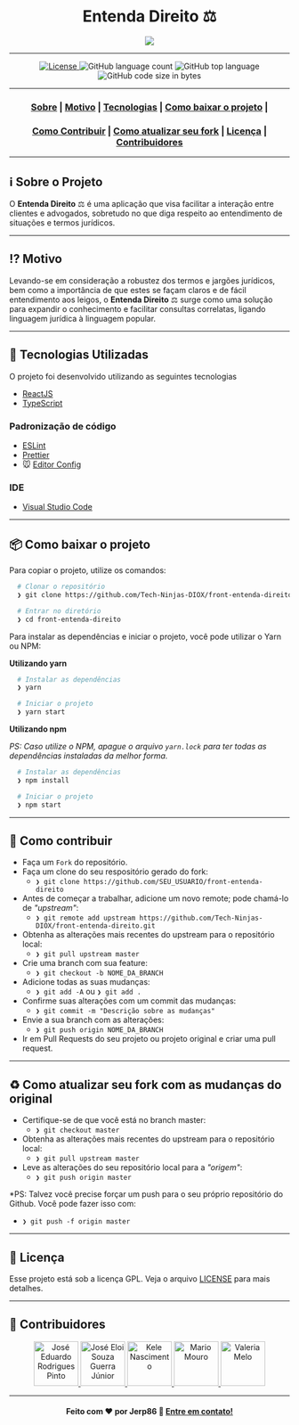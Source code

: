 <h1 align="center">
  Entenda Direito ⚖
</h1>

<p align="center">
  <img src="./tmp/spoiler.gif" >
</p>

---

<p align="center">
  <a href="LICENSE" >
    <img alt="License" src="https://img.shields.io/badge/license-GLP-%23F8952D">
  </a>
  <img alt="GitHub language count" src="https://img.shields.io/github/languages/count/Tech-Ninjas-DIOX/front-entenda-direito">

  <img alt="GitHub top language" src="https://img.shields.io/github/languages/top/Tech-Ninjas-DIOX/front-entenda-direito?logo=typescript">

  <img alt="GitHub code size in bytes" src="https://img.shields.io/github/last-commit/Tech-Ninjas-DIOX/front-entenda-direito">
</p>

---

<h3 align="center">
  <a href="#information_source-sobre-o-projeto">Sobre</a> |
  <a href="#interrobang-motivo">Motivo</a> |
  <a href="#rocket-tecnologias-utilizadas">Tecnologias</a> |
  <a href="#package-como-baixar-o-projeto">Como baixar o projeto</a> |
</h3>
<h3 align="center">
  <a href="#link-como-contribuir">Como Contribuir</a> |
  <a href="#recycle-como-atualizar-seu-fork-com-as-mudanças-do-original">Como atualizar seu fork</a> |
  <a href="#memo-licença">Licença</a> |
  <a href="#busts_in_silhouette-contribuidores">Contribuidores</a>
</h3>

---

## :information_source: Sobre o Projeto

O **Entenda Direito** ⚖ é uma aplicação que visa facilitar a interação entre clientes e advogados, sobretudo no que diga respeito ao entendimento de situações e termos jurídicos.

---

## :interrobang: Motivo

Levando-se em consideração a robustez dos termos e jargões jurídicos, bem como a importância de que estes se façam claros e de fácil entendimento aos leigos, o **Entenda Direito** ⚖ surge como uma solução para expandir o conhecimento e facilitar consultas correlatas, ligando linguagem jurídica à linguagem popular.

---

## :rocket: Tecnologias Utilizadas

O projeto foi desenvolvido utilizando as seguintes tecnologias

- [ReactJS](https://reactjs.org/)
- [TypeScript](https://www.typescriptlang.org/)

### Padronização de código

- [ESLint](https://eslint.org/)
- [Prettier](https://prettier.io/)
- :mouse: [Editor Config](https://editorconfig.org/)

### IDE

- [Visual Studio Code](https://code.visualstudio.com/)

---

## :package: Como baixar o projeto

Para copiar o projeto, utilize os comandos:

```bash
  # Clonar o repositório
  ❯ git clone https://github.com/Tech-Ninjas-DIOX/front-entenda-direito.git

  # Entrar no diretório
  ❯ cd front-entenda-direito
```
Para instalar as dependências e iniciar o projeto, você pode utilizar o Yarn ou NPM:

**Utilizando yarn**

```bash
  # Instalar as dependências
  ❯ yarn

  # Iniciar o projeto
  ❯ yarn start
```

**Utilizando npm**

*PS: Caso utilize o NPM, apague o arquivo `yarn.lock` para ter todas as dependências instaladas da melhor forma.*

```bash
  # Instalar as dependências
  ❯ npm install

  # Iniciar o projeto
  ❯ npm start
```

---

## :link: Como contribuir

- Faça um `Fork` do repositório.
- Faça um clone do seu respositório gerado do fork:
  - `❯ git clone https://github.com/SEU_USUARIO/front-entenda-direito`
- Antes de começar a trabalhar, adicione um novo remote; pode chamá-lo de *"upstream"*:
  - `❯ git remote add upstream https://github.com/Tech-Ninjas-DIOX/front-entenda-direito.git`
- Obtenha as alterações mais recentes do upstream para o repositório local:
  - `❯ git pull upstream master`
- Crie uma branch com sua feature:
  - `❯ git checkout -b NOME_DA_BRANCH`
- Adicione todas as suas mudanças:
  - `❯ git add -A` ou `❯ git add .`
- Confirme suas alterações com um commit das mudanças:
  - `❯ git commit -m "Descrição sobre as mudanças"`
- Envie a sua branch com as alterações:
  - `❯ git push origin NOME_DA_BRANCH`
- Ir em Pull Requests do seu projeto ou projeto original e criar uma pull request.

---

## :recycle: Como atualizar seu fork com as mudanças do original

- Certifique-se de que você está no branch master:
  - `❯ git checkout master`
- Obtenha as alterações mais recentes do upstream para o repositório local:
  - `❯ git pull upstream master`
- Leve as alterações do seu repositório local para a *"origem"*:
  - `❯ git push origin master`

*PS: Talvez você precise forçar um push para o seu próprio repositório do Github. Você pode fazer isso com:
  - `❯ git push -f origin master`

---

## :memo: Licença
Esse projeto está sob a licença GPL. Veja o arquivo [LICENSE](LICENSE) para mais detalhes.

---

## :busts_in_silhouette: Contribuidores

<p align="center">
  <a href="https://github.com/jerp86">
    <img src="https://avatars0.githubusercontent.com/u/54115624?s=460&u=36c750bc965fde8a88dedbd0aef8c985c3fde0ab&v=4" title="José Eduardo Rodrigues Pinto" width="80" height="80">
  </a>
  <a href="https://github.com/eloiguerra">
    <img src="https://avatars3.githubusercontent.com/u/52114836?s=460&u=2df89dd13b87928a6562bb7f2594a4ea8fc3bad4&v=4" title="José Eloi Souza Guerra Júnior" width="80" height="80">
  </a>
  <a href="https://github.com/KeleNascimento">
    <img src="https://avatars1.githubusercontent.com/u/49176116?s=460&u=1ed632aa857a5bccd5b13a1b8eb9626d8ce9c804&v=4" title="Kele Nascimento" width="80" height="80">
  </a>
  <a href="https://github.com/mario-mouro">
    <img src="https://avatars2.githubusercontent.com/u/52142879?s=460&u=77c8de797d28cab1758eb73494fef09fcdf84f50&v=4" title="Mario Mouro" width="80" height="80">
  </a>
  <a href="https://github.com/val-bit">
    <img src="https://avatars3.githubusercontent.com/u/59574875?s=460&u=97df5a23cfc2789fb477b60ccf61804e2a8c4fad&v=4" title="Valeria Melo" width="80" height="80">
  </a>
</P>

---

<h4 align="center">
  Feito com ❤️ por Jerp86 👋️ <a href="mailto:jerp4@hotmail.com">Entre em contato!</a>
</h4>
